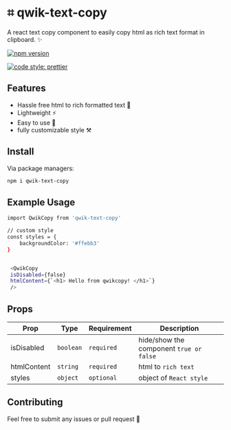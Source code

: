 # ⌗ qwik-text-copy

A react text copy component to easily copy html as rich text format in clipboard. ✨

[![npm version](https://badge.fury.io/js/qwik-text-copy.svg)](https://badge.fury.io/js/qwik-text-copy)

[![code style: prettier](https://img.shields.io/badge/code_style-prettier-ff69b4.svg)](https://github.com/prettier/prettier)

## Features

- Hassle free html to rich formatted text 🥳
- Lightweight ⚡
- Easy to use 🐥
- fully customizable style ⚒️

## Install

Via package managers:

```bash
npm i qwik-text-copy
```

## Example Usage

```bash
import QwikCopy from 'qwik-text-copy'

// custom style
const styles = {
    backgroundColor: '#ffebb3'
}


 <QwikCopy 
 isDisabled={false} 
 htmlContent={`<h1> Hello from qwikcopy! </h1>`} 
 />
```

## Props

| Prop      | Type      | Requirement  |Description                                         |
| --------- | --------- | ------------ | --------------------------------------------------- |
| isDisabled     | `boolean`  | `required` | hide/show the component `true or false` |
| htmlContent| `string`  | `required` | html to `rich text`   |
| styles| `object`  | `optional` | object of `React style`   |

## Contributing

Feel free to submit any issues or pull request 🙂